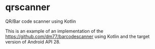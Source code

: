 # qrscanner
QR/Bar code scanner using Kotlin

This is an example of an implementation of the https://github.com/dm77/barcodescanner using Kotlin and the target version of Android API 28.
